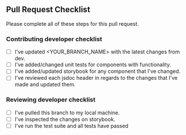## Pull Request Checklist
Please complete all of these steps for this pull request.
### Contributing developer checklist
- [ ] I've updated <YOUR_BRANCH_NAME> with the latest changes from dev.
- [ ] I've added/changed unit tests for components with functionality.
- [ ] I've added/updated storybook for any component that I've changed.
- [ ] I've reviewed each jsdoc header in regards to the changes that I've made and updated them.

### Reviewing developer checklist
- [ ] I've pulled this branch to my local machine.
- [ ] I've inspected the changes on storybook.
- [ ] I've run the test suite and all tests have passed
